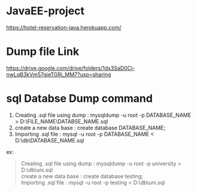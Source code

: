 # JavaEE-project
https://hotel-reservation-java.herokuapp.com/


# Dump file Link
https://drive.google.com/drive/folders/1dx3SaD0Cj-nwLqB3kVm57gieTGRj_MM7?usp=sharing

# sql Databse Dump command
  1) Creating .sql file using dump :   mysqldump -u root -p DATABASE_NAME > D:\FILE_NAME\DATABSE_NAME.sql <br>
  2) create a new data base :   create database DATABASE_NAME; <br>
  3) Importing .sql file :   mysql -u root -p DATABASE_NAME < D:\db\DATABASE_NAME.sql

ex:<br>
 >  Creating .sql file using dump :   mysqldump -u root -p university > D:\db\uni.sql <br>
 >  create a new data base :   create database testing; <br>
 >  Importing .sql file :   mysql -u root -p testing < D:\db\uni.sql <br>

